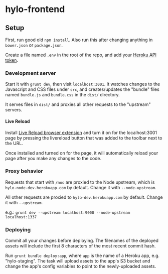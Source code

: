 hylo-frontend
=============

## Setup

First, run good old `npm install`. Also run this after changing anything in `bower.json` or `package.json`.

Create a file named `.env` in the root of the repo, and add your [Heroku API token](https://heroku.com/account).

### Development server

Start it with `grunt dev`, then visit `localhost:3001`. It watches changes to the Javascript and CSS files under `src`, and creates/updates the "bundle" files named `bundle.js` and `bundle.css` in the `dist/` directory.

It serves files in `dist/` and proxies all other requests to the "upstream" servers.

#### Live Reload

Install [Live Reload browser extension](https://chrome.google.com/webstore/detail/livereload/jnihajbhpnppcggbcgedagnkighmdlei?hl=en) and turn it on for the
localhost:3001 page by pressing the livereload button that was added to the toolbar next to the URL.

Once installed and turned on for the page, it will automatically reload your page after you make any changes
to the code.

### Proxy behavior

Requests that start with `/noo` are proxied to the Node upstream, which is `hylo-node-dev.herokuapp.com` by default. Change it with `--node-upstream`.

All other requests are proxied to `hylo-dev.herokuapp.com` by default. Change it with `--upstream`.

e.g.: `grunt dev --upstream localhost:9000 --node-upstream localhost:1337`

### Deploying

Commit all your changes before deploying. The filenames of the deployed assets will include the first 8 characters of the most recent commit hash.

Run `grunt bundle deploy:app`, where `app` is the name of a Heroku app, e.g. "hylo-staging". The task will upload assets to the app's S3 bucket and change the app's config variables to point to the newly-uploaded assets.
